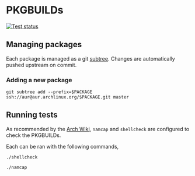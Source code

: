 # PKGBUILDs

[![Test status](https://github.com/jmelahman/pkgbuilds/actions/workflows/test.yml/badge.svg)](https://github.com/jmelahman/pkgbuilds/actions)

## Managing packages

Each package is managed as a git [subtree](https://git-scm.com/book/en/v2/Git-Tools-Advanced-Merging#_subtree_merge).
Changes are automatically pushed upstream on commit.

### Adding a new package

```shell
git subtree add --prefix=$PACKAGE ssh://aur@aur.archlinux.org/$PACKAGE.git master
```

## Running tests

As recommended by the [Arch Wiki](https://wiki.archlinux.org/title/PKGBUILD), `namcap` and
`shellcheck` are configured to check the PKGBUILDs.

Each can be ran with the following commands,

```shell
./shellcheck
```

```shell
./namcap
```
